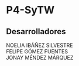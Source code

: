 # P4-SyTW

## Desarrolladores

NOELIA IBÁÑEZ SILVESTRE
<br>
FELIPE GÓMEZ FUENTES
<br>
JONAY MÉNDEZ MÁRQUEZ
